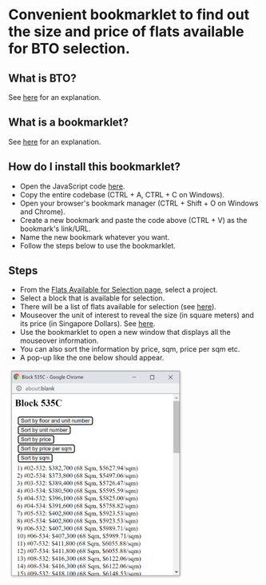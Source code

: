 # Convenient bookmarklet to find out the size and price of flats available for BTO selection.

## What is BTO?
See [here](https://en.wikipedia.org/wiki/Build_to_order_(HDB)) for an explanation.

## What is a bookmarklet?
See [here](https://gist.github.com/caseywatts/c0cec1f89ccdb8b469b1) for an explanation.

## How do I install this bookmarklet?
* Open the JavaScript code [here](https://raw.githubusercontent.com/darensin01/flat-selection/main/bto.js).
* Copy the entire codebase (CTRL + A, CTRL + C on Windows).
* Open your browser's bookmark manager (CTRL + Shift + O on Windows and Chrome).
* Create a new bookmark and paste the code above (CTRL + V) as the bookmark's link/URL.
* Name the new bookmark whatever you want.
* Follow the steps below to use the bookmarklet.

## Steps
* From the [Flats Available for Selection page](https://services2.hdb.gov.sg/webapp/BP13AWFlatAvail/BP13SEstateSummary?sel=BTO), select a project.
* Select a block that is available for selection.
* There will be a list of flats available for selection (see [here](https://github.com/darensin01/flat-selection/blob/main/screenshots/ss1.PNG")).
* Mouseover the unit of interest to reveal the size (in square meters) and its price (in Singapore Dollars). See [here](https://github.com/darensin01/flat-selection/blob/main/screenshots/ss2.png).
* Use the bookmarklet to open a new window that displays all the mouseover information.
* You can also sort the information by price, sqm, price per sqm etc.
* A pop-up like the one below should appear.

<img src="https://github.com/darensin01/flat-selection/blob/main/screenshots/ss3.PNG" width="350px" alt="Screenshot of result popup window"></img>
